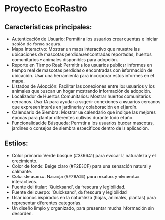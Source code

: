 # Proyecto EcoRastro

## Características principales:

- Autenticación de Usuario: Permitir a los usuarios crear cuentas e iniciar sesión de forma segura.
- Mapa Interactivo: Mostrar un mapa interactivo que muestre las ubicaciones de mascotas perdidas/encontradas reportadas, huertos comunitarios y animales disponibles para adopción.
- Reporte en Tiempo Real: Permitir a los usuarios publicar informes en tiempo real de mascotas perdidas o encontradas con información de ubicación. Usar una herramienta para incorporar estos informes en el mapa.
- Listados de Adopción: Facilitar las conexiones entre los usuarios y los animales que buscan un hogar mostrando información de adopción.
- Localizador de Huertos Comunitarios: Mostrar huertos comunitarios cercanos. Usar IA para ayudar a sugerir conexiones a usuarios cercanos que expresen interés en jardinería y colaboración en el jardín.
- Calendario de Siembra: Mostrar un calendario que indique las mejores épocas para plantar diferentes cultivos durante todo el año.
- Funcionalidad de Búsqueda: Permitir a los usuarios buscar mascotas, jardines o consejos de siembra específicos dentro de la aplicación.

## Estilos:

- Color primario: Verde bosque (#386641) para evocar la naturaleza y el crecimiento.
- Color de fondo: Beige claro (#F2E8CF) para una sensación natural y calmante.
- Color de acento: Naranja (#F79A3E) para resaltes y elementos interactivos.
- Fuente del titular: 'Quicksand', da frescura y legibilidad.
- Fuente del cuerpo: 'Quicksand', da frescura y legibilidad
- Usar iconos inspirados en la naturaleza (hojas, animales, plantas) para representar diferentes categorías.
- Un diseño limpio y organizado, para presentar mucha información sin desorden.